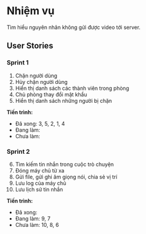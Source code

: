 # Nhiệm vụ

Tìm hiểu nguyên nhân không gửi được video tới server.

## User Stories

### Sprint 1

1. Chặn người dùng
2. Hủy chặn người dùng
3. Hiển thị danh sách các thành viên trong phòng
4. Chủ phòng thay đổi mật khẩu
5. Hiển thị danh sách những người bị chặn

**Tiến trình:**

- Đã xong: 3, 5, 2, 1, 4
- Đang làm:
- Chưa làm:


### Sprint 2

6. Tìm kiếm tin nhắn trong cuộc trò chuyện
7. Đóng máy chủ từ xa
8. Gửi file, gửi ghi âm giọng nói, chia sẻ vị trí
9. Lưu log của máy chủ
10. Lưu lịch sử tin nhắn

**Tiến trình:**

- Đã xong:
- Đang làm: 9, 7
- Chưa làm: 10, 8, 6
